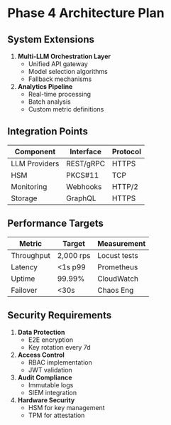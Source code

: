 # Phase 4 Architecture Plan

## System Extensions
1. **Multi-LLM Orchestration Layer**
   - Unified API gateway
   - Model selection algorithms
   - Fallback mechanisms
2. **Analytics Pipeline**
   - Real-time processing
   - Batch analysis
   - Custom metric definitions

## Integration Points
| Component | Interface | Protocol |
|-----------|-----------|----------|
| LLM Providers | REST/gRPC | HTTPS |
| HSM | PKCS#11 | TCP |
| Monitoring | Webhooks | HTTP/2 |
| Storage | GraphQL | HTTPS |

## Performance Targets
| Metric | Target | Measurement |
|--------|--------|-------------|
| Throughput | 2,000 rps | Locust tests |
| Latency | <1s p99 | Prometheus |
| Uptime | 99.99% | CloudWatch |
| Failover | <30s | Chaos Eng |

## Security Requirements
1. **Data Protection**
   - E2E encryption
   - Key rotation every 7d
2. **Access Control**
   - RBAC implementation
   - JWT validation
3. **Audit Compliance**
   - Immutable logs
   - SIEM integration
4. **Hardware Security**
   - HSM for key management
   - TPM for attestation